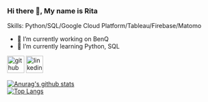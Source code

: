 ### Hi there 👋, My name is Rita

Skills: Python/SQL/Google Cloud Platform/Tableau/Firebase/Matomo

- 🔭 I’m currently working on BenQ 
- 🌱 I’m currently learning Python, SQL 


[<img src='https://cdn.jsdelivr.net/npm/simple-icons@3.0.1/icons/github.svg' alt='github' height='40'>](https://github.com/RitaHuang1998)  [<img src='https://cdn.jsdelivr.net/npm/simple-icons@3.0.1/icons/linkedin.svg' alt='linkedin' height='40'>](https://www.linkedin.com/in/rita-huang-66903a194/)  

[![Anurag's github stats](https://github-readme-stats.vercel.app/api?username=RitaHuang1998&theme=gruvbox)](https://github.com/RitaHuang1998/github-readme-stats)  
[![Top Langs](https://github-readme-stats.vercel.app/api/top-langs/?username=RitaHuang1998&layout=compact&theme=gruvbox)](https://github.com/RitaHuang1998/github-readme-stats)
